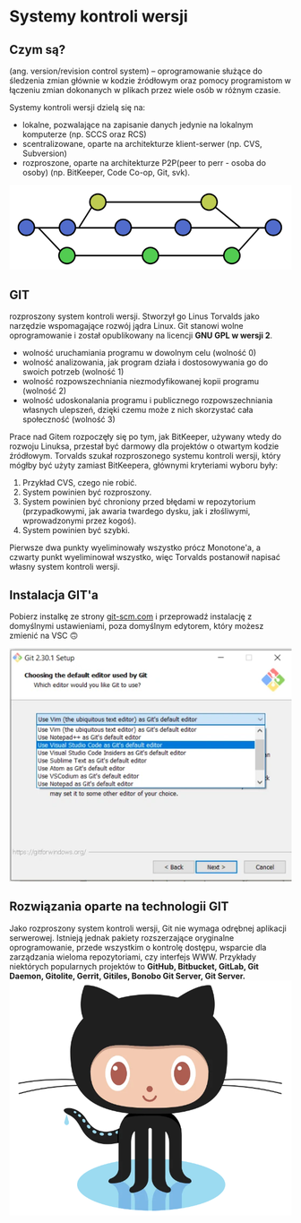 # Systemy kontroli wersji
## Czym są?
(ang. version/revision control system) – oprogramowanie służące do śledzenia zmian głównie w kodzie źródłowym oraz pomocy programistom w łączeniu zmian dokonanych w plikach przez wiele osób w różnym czasie.

Systemy kontroli wersji dzielą się na:
  - lokalne, pozwalające na zapisanie danych jedynie na lokalnym komputerze (np. SCCS oraz RCS)
  - scentralizowane, oparte na architekturze klient-serwer (np. CVS, Subversion)
  - rozproszone, oparte na architekturze P2P(peer to perr - osoba do osoby) (np. BitKeeper, Code Co-op, Git, svk).

![Version Control System Scheme](./images/version_control_systems_scheme.svg)

## GIT
rozproszony system kontroli wersji. Stworzył go Linus Torvalds jako narzędzie wspomagające rozwój jądra Linux. Git stanowi wolne oprogramowanie i został opublikowany na licencji **GNU GPL w wersji 2**.
- wolność uruchamiania programu w dowolnym celu (wolność 0)
- wolność analizowania, jak program działa i dostosowywania go do swoich potrzeb (wolność 1)
- wolność rozpowszechniania niezmodyfikowanej kopii programu (wolność 2)
- wolność udoskonalania programu i publicznego rozpowszechniania własnych ulepszeń, dzięki czemu może z nich skorzystać cała społeczność (wolność 3)

Prace nad Gitem rozpoczęły się po tym, jak BitKeeper, używany wtedy do rozwoju Linuksa, przestał być darmowy dla projektów o otwartym kodzie źródłowym. Torvalds szukał rozproszonego systemu kontroli wersji, który mógłby być użyty zamiast BitKeepera, głównymi kryteriami wyboru były:

1. Przykład CVS, czego nie robić.
2. System powinien być rozproszony.
3. System powinien być chroniony przed błędami w repozytorium (przypadkowymi, jak awaria twardego dysku, jak i złośliwymi, wprowadzonymi przez kogoś).
4. System powinien być szybki.

Pierwsze dwa punkty wyeliminowały wszystko prócz Monotone'a, a czwarty punkt wyeliminował wszystko, więc Torvalds postanowił napisać własny system kontroli wersji.

## Instalacja GIT'a
Pobierz instalkę ze strony
[git-scm.com](https://git-scm.com/download/win)
i przeprowadź instalację z domyślnymi ustawieniami, poza domyślnym edytorem, który możesz zmienić na VSC 🙃

![GIT installation](./images/github_installation.webp)

## Rozwiązania oparte na technologii GIT

<div class="standardWrapper">
  <div>
    Jako rozproszony system kontroli wersji, Git nie wymaga odrębnej aplikacji serwerowej. Istnieją jednak pakiety rozszerzające oryginalne oprogramowanie, przede wszystkim o kontrolę dostępu, wsparcie dla zarządzania wieloma repozytoriami, czy interfejs WWW. Przykłady niektórych popularnych projektów to <b>GitHub, Bitbucket, GitLab, Git Daemon, Gitolite, Gerrit, Gitiles, Bonobo Git Server, Git Server.</b>
  </div>
  <div>
    <img src="./images/octocat.webp" alt="GitHub Octocat">
  </div>
</div>